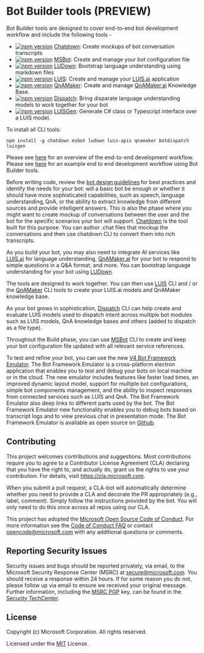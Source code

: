 # Bot Builder tools (PREVIEW)
Bot Builder tools are designed to cover end-to-end bot development workflow and include the following tools - 
- [![npm version](https://badge.fury.io/js/chatdown.svg)](https://badge.fury.io/js/chatdown) [Chatdown](https://github.com/Microsoft/botbuilder-tools/tree/master/Chatdown): Create mockups of bot conversation transcripts
- [![npm version](https://badge.fury.io/js/msbot.svg)](https://badge.fury.io/js/msbot) [MSBot](https://github.com/Microsoft/botbuilder-tools/tree/master/MSBot): Create and manage your bot configuration file
- [![npm version](https://badge.fury.io/js/ludown.svg)](https://badge.fury.io/js/ludown) [LUDown](https://github.com/Microsoft/botbuilder-tools/tree/master/Ludown): Bootstrap language understanding using markdown files
- [![npm version](https://badge.fury.io/js/luis-apis.svg)](https://badge.fury.io/js/luis-apis) [LUIS](https://github.com/Microsoft/botbuilder-tools/tree/master/LUIS): Create and manage your [LUIS.ai](http://luis.ai) application
- [![npm version](https://badge.fury.io/js/qnamaker.svg)](https://badge.fury.io/js/qnamaker) [QnAMaker](https://github.com/Microsoft/botbuilder-tools/tree/master/QnAMaker): Create and manage [QnAMaker.ai](http://qnamaker.ai) Knowledge Base.
- [![npm version](https://badge.fury.io/js/botdispatch.svg)](https://badge.fury.io/js/botdispatch) [Dispatch](https://github.com/Microsoft/botbuilder-tools/tree/master/Dispatch): Bring disparate language understanding models to work together for your bot
- [![npm version](https://badge.fury.io/js/luisgen.svg)](https://badge.fury.io/js/botdispatch) [LUISGen](https://github.xom/Microsoft/botbuilder-tools/tree/master/LUISGen): Generate C# class or Typescript interface over a LUIS model.

To install all CLI tools:

```
npm install -g chatdown msbot ludown luis-apis qnamaker botdispatch luisgen
```
Please see [here](https://aka.ms/BotBuilderOverview) for an overview of the end-to-end development workflow. 
Please see [here](https://aka.ms/BotBuilderLocalDev) for an example end to end development workflow using Bot Builder tools.

Before writing code, review the [bot design guidelines](https://docs.microsoft.com/en-us/azure/bot-service/bot-service-design-principles) for best practices and identify the needs for your bot: will a basic bot be enough or whether it should have more sophisticated capabilities, such as speech, language understanding, QnA, or the ability to extract knowledge from different sources and provide intelligent answers. This is also the phase where you might want to create mockup of conversations between the user and the bot for the specific scenarios your bot will support. [Chatdown](https://github.com/Microsoft/botbuilder-tools/tree/master/Chatdown) is the tool built for this purpose. You can author .chat files that mockup the conversations and then use chatdown CLI to convert them into rich transcripts. 

As you build your bot, you may also need to integrate AI services like [LUIS.ai](http://luis.ai) for language understanding, [QnAMaker.ai](http://qnamaker.ai) for your bot to respond to simple questions in a Q&A format, and more. You can bootstrap language understanding for your bot using [LUDown](https://github.com/Microsoft/botbuilder-tools/tree/master/ludown). 

The tools are designed to work together. You can then use [LUIS](https://github.com/Microsoft/botbuilder-tools/tree/master/LUIS) CLI and / or the [QnAMaker](https://github.com/Microsoft/botbuilder-tools/tree/master/QnAMaker) CLI tools to create your LUIS.ai models and QnAMaker knowledge base. 

As your bot grows in sophistication, [Dispatch](https://github.com/Microsoft/botbuilder-tools/tree/master/Dispatch) CLI can help create and evaluate LUIS models used to dispatch intent across multiple bot modules such as LUIS models, QnA knowledge bases and others (added to dispatch as a file type).

Throughout the Build phase, you can use [MSBot](https://github.com/Microsoft/botbuilder-tools/tree/master/MSBot) CLI to create and keep your bot configuration file updated with all relevant service references.

To test and refine your bot, you can use the new [V4 Bot Framework Emulator](https://github.com/Microsoft/BotFramework-Emulator/releases). The Bot Framework Emulator is a cross-platform electron application that enables you to test and debug your bots on  local machine or in the cloud. The new emulator includes features like faster load times, an improved dynamic layout model, support for multiple bot configurations, simple bot components management, and the ability to inspect responses from connected services such as LUIS and QnA. The Bot Framework Emulator also deep links to different parts used by the bot. The Bot Framework Emulator new functionality enables you to debug bots based on transcript logs and to view previous chat in presentation mode. The Bot Framework Emulator is available as open source on [Github](https://github.com/Microsoft/BotFramework-Emulator). 

## Contributing

This project welcomes contributions and suggestions.  Most contributions require you to agree to a
Contributor License Agreement (CLA) declaring that you have the right to, and actually do, grant us
the rights to use your contribution. For details, visit https://cla.microsoft.com.

When you submit a pull request, a CLA-bot will automatically determine whether you need to provide
a CLA and decorate the PR appropriately (e.g., label, comment). Simply follow the instructions
provided by the bot. You will only need to do this once across all repos using our CLA.

This project has adopted the [Microsoft Open Source Code of Conduct](https://opensource.microsoft.com/codeofconduct/).
For more information see the [Code of Conduct FAQ](https://opensource.microsoft.com/codeofconduct/faq/) or
contact [opencode@microsoft.com](mailto:opencode@microsoft.com) with any additional questions or comments.

## Reporting Security Issues
Security issues and bugs should be reported privately, via email, to the Microsoft Security Response Center (MSRC) at [secure@microsoft.com](mailto:secure@microsoft.com). You should receive a response within 24 hours. If for some reason you do not, please follow up via email to ensure we received your original message. Further information, including the [MSRC PGP](https://technet.microsoft.com/en-us/security/dn606155) key, can be found in the [Security TechCenter](https://technet.microsoft.com/en-us/security/default).

## License

Copyright (c) Microsoft Corporation. All rights reserved.

Licensed under the [MIT](https://github.com/Microsoft/vscode/blob/master/LICENSE.txt) License.
